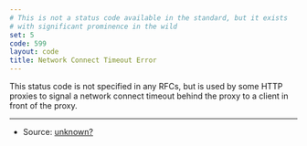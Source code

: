 ```yaml
---
# This is not a status code available in the standard, but it exists
# with significant prominence in the wild
set: 5
code: 599
layout: code
title: Network Connect Timeout Error
---
```


This status code is not specified in any RFCs, but is used by some HTTP
proxies to signal a network connect timeout behind the proxy to a client
in front of the proxy.

---

* Source: [unknown?][1]

[1]: <https://github.com/rmaake1/httpstatuses/issues/22>
